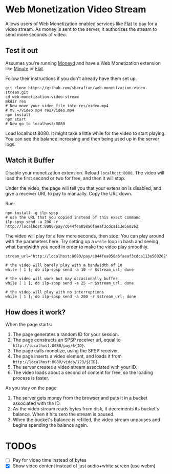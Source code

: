 # Web Monetization Video Stream

Allows users of Web Monetization enabled services like
[Flat](https://getflat.com) to pay for a video stream. As money is sent to the
server, it authorizes the stream to send more seconds of video.

## Test it out

Assumes you're running [Moneyd](https://github.com/interledgerjs/moneyd-xrp) and
have a Web Monetization extension like [Minute](https://github.com/sharafian/minute)
or [Flat](https://getflat.com).

Follow their instructions if you don't already have them set up.

```
git clone https://github.com/sharafian/web-monetization-video-stream.git
cd web-monetization-video-stream
mkdir res
# Now move your video file into res/video.mp4
# mv ~/video.mp4 res/video.mp4
npm install
npm start
# Now go to localhost:8080
```

Load localhost:8080. It might take a little while for the video to start playing.
You can see the balance increasing and then being used up in the server logs.

## Watch it Buffer

Disable your monetization extension. Reload `localhost:8080`. The video will load
the first second or two for free, and then it will stop.

Under the video, the page will tell you that your extension is disabled, and
give a receiver URL to pay to manually. Copy the URL down.

Run:

```
npm install -g ilp-spsp
# use the URL that you copied instead of this exact command
ilp-spsp send -a 200 -r http://localhost:8080/pay/c044fea058a6faeaf3cdca113e560262
```

The video will play for a few more seconds, then stop. You can play around with
the parameters here. Try setting up a `while` loop in bash and seeing what
bandwidth you need in order to make the video play smoothly.

```
stream_url="http://localhost:8080/pay/c044fea058a6faeaf3cdca113e560262"

# the video will barely play with a bandwidth of 10
while [ 1 ]; do ilp-spsp send -a 10 -r $stream_url; done

# the video will work but may occasionally buffer
while [ 1 ]; do ilp-spsp send -a 25 -r $stream_url; done

# the video will play with no interruptions
while [ 1 ]; do ilp-spsp send -a 200 -r $stream_url; done
```

## How does it work?

When the page starts:

1. The page generates a random ID for your session.
2. The page constructs an SPSP receiver url, equal to `http://localhost:8080/pay/${ID}`.
3. The page calls monetize, using the SPSP receiver.
4. The page inserts a video element, and loads it from `http://localhost:8080/video/123/${ID}`.
5. The server creates a video stream associated with your ID.
5. The video loads about a second of content for free, so the loading process is faster.

As you stay on the page:

1. The server gets money from the browser and puts it in a bucket associated with the ID.
2. As the video stream reads bytes from disk, it decrements its bucket's balance. When it hits zero the stream is paused.
3. When the bucket's balance is refilled, the video stream unpauses and begins spending the balance again.

# TODOs

- [ ] Pay for video time instead of bytes
- [x] Show video content instead of just audio+white screen (use webm)
